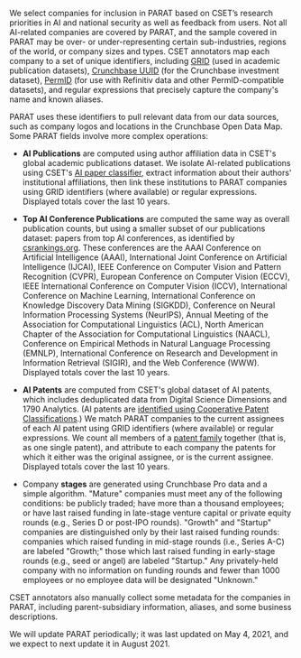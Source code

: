 We select companies for inclusion in PARAT based on CSET’s research priorities in AI and national security as well as feedback from users. Not all AI-related companies are covered by PARAT, and the sample covered in PARAT may be over- or under-representing certain sub-industries, regions of the world, or company sizes and types. CSET annotators map each company to a set of unique identifiers, including [GRID](https://www.grid.ac/) (used in academic publication datasets), [Crunchbase UUID](https://data.crunchbase.com/v3.1/docs/uuid) (for the Crunchbase investment dataset), [PermID](https://permid.org/) (for use with Refinitiv data and other PermID-compatible datasets), and regular expressions that precisely capture the company's name and known aliases.

PARAT uses these identifiers to pull relevant data from our data sources, such as company logos and locations in the Crunchbase Open Data Map. Some PARAT fields involve more complex operations:

- **AI Publications** are computed using author affiliation data in CSET's global academic publications dataset. We isolate AI-related publications using CSET's [AI paper classifier](https://arxiv.org/abs/2002.07143), extract information about their authors' institutional affiliations, then link these institutions to PARAT companies using GRID identifiers (where available) or regular expressions. Displayed totals cover the last 10 years.

- **Top AI Conference Publications** are computed the same way as overall publication counts, but using a smaller subset of our publications dataset: papers from top AI conferences, as identified by [csrankings.org](http://csrankings.org/). These conferences are the AAAI Conference on Artificial Intelligence (AAAI), International Joint Conference on Artificial Intelligence (IJCAI), IEEE Conference on Computer Vision and Pattern Recognition (CVPR), European Conference on Computer Vision (ECCV), IEEE International Conference on Computer Vision (ICCV), International Conference on Machine Learning, International Conference on Knowledge Discovery Data Mining (SIGKDD), Conference on Neural Information Processing Systems (NeurIPS), Annual Meeting of the Association for Computational Linguistics (ACL), North American Chapter of the Association for Computational Linguistics (NAACL), Conference on Empirical Methods in Natural Language Processing (EMNLP), International Conference on Research and Development in Information Retrieval (SIGIR), and the Web Conference (WWW). Displayed totals cover the last 10 years.

- **AI Patents** are computed from CSET's global dataset of AI patents, which includes deduplicated data from Digital Science Dimensions and 1790 Analytics. (AI patents are [identified using Cooperative Patent Classifications](https://github.com/georgetown-cset/1790-ai-patent-data/blob/master/Define_Patent_Universe.md).) We match PARAT companies to the current assignees of each AI patent using GRID identifiers (where available) or regular expressions. We count all members of a [patent family](https://en.wikipedia.org/wiki/Patent_family) together (that is, as one single patent), and attribute to each company the patents for which it either was the original assignee, or is the current assignee. Displayed totals cover the last 10 years.

- Company **stages** are generated using Crunchbase Pro data and a simple algorithm. "Mature" companies must meet any of the following conditions: be publicly traded; have more than a thousand employees; or have last raised funding in late-stage venture capital or private equity rounds (e.g., Series D or post-IPO rounds). "Growth" and "Startup" companies are distinguished only by their last raised funding rounds: companies which raised funding in mid-stage rounds (i.e., Series A-C) are labeled "Growth;" those which last raised funding in early-stage rounds (e.g., seed or angel) are labeled "Startup." Any privately-held company with no information on funding rounds and fewer than 1000 employees or no employee data will be designated "Unknown."

CSET annotators also manually collect some metadata for the companies in PARAT, including parent-subsidiary information, aliases, and some business descriptions.

We will update PARAT periodically; it was last updated on May 4, 2021, and we expect to next update it in August 2021.

